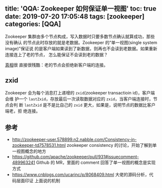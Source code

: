 title: 'QQA: Zookeeper 如何保证单一视图'
toc: true
date: 2019-07-20 17:05:48
tags: [zookeeper]
categories: [QQA]
---

Zookeeper 集群由多个节点构成，写入数据时只要多数节点确认就算成功，那些没有确认
的节点此时存放的就是老数据。Zookeeper 的“单一视图(single system image)”保证说
的是客户端如果读到了新数据，则再也不会读到老数据。如果重新连接连上了老的节点，
怎么能保证不会读到老的数据？

[真相](https://github.com/apache/zookeeper/pull/931#issuecomment-489963241)很
直接很残酷：老的节点会拒绝新客户端的连接。

## zxid

Zookeeper 会为每个消息打上递增的 `zxid`(zookeeper transactioin id)，客户端会维
护一个 `lastZxid`，存放最后一次读取数据对应的 `zxid`，当客户端连接时，节点会判
断 `lastZxid` 是不是比自己的 `zxid` 更大，如果是，说明节点的数据比客户端老，拒
绝连接。

## 参考

- http://zookeeper-user.578899.n2.nabble.com/Consistency-in-zookeeper-td7578531.html
    zookeeper consistency 的讨论，开始了解到单一视图概念的地方
- https://github.com/apache/zookeeper/pull/931#issuecomment-489963241 Github
    的 MR，里面的 comment 回答了单一视图的概念是实现方式
- https://www.cnblogs.com/ucarinc/p/8068409.html 大佬的源码分析，代码层面印证
    上面说的机制
